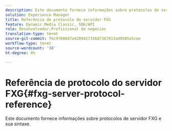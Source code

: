 ```yaml
---
description: Este documento fornece informações sobre protocolos de servidor FXG e sua sintaxe.
solution: Experience Manager
title: Referência de protocolo do servidor FXG
feature: Dynamic Media Classic, SDK/API
role: Desenvolvedor,Profissional de negócios
translation-type: tm+mt
source-git-commit: f6c97606d7a4209427316d7367013ad9585a5cae
workflow-type: tm+mt
source-wordcount: '38'
ht-degree: 0%

---
```



# Referência de protocolo do servidor FXG{#fxg-server-protocol-reference}

Este documento fornece informações sobre protocolos de servidor FXG e sua sintaxe.

